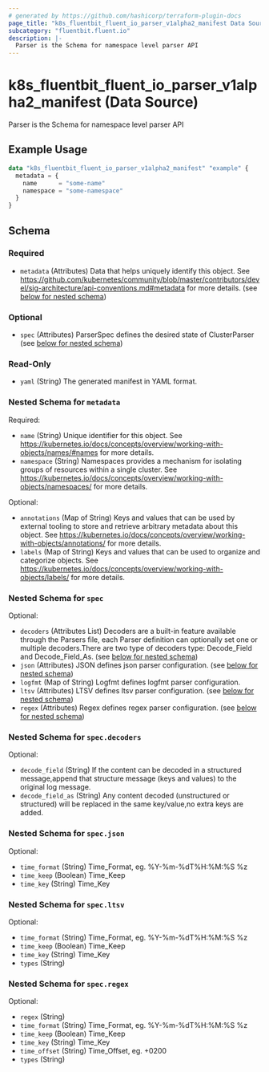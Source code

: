 ```yaml
---
# generated by https://github.com/hashicorp/terraform-plugin-docs
page_title: "k8s_fluentbit_fluent_io_parser_v1alpha2_manifest Data Source - terraform-provider-k8s"
subcategory: "fluentbit.fluent.io"
description: |-
  Parser is the Schema for namespace level parser API
---
```


# k8s_fluentbit_fluent_io_parser_v1alpha2_manifest (Data Source)

Parser is the Schema for namespace level parser API

## Example Usage

```terraform
data "k8s_fluentbit_fluent_io_parser_v1alpha2_manifest" "example" {
  metadata = {
    name      = "some-name"
    namespace = "some-namespace"
  }
}
```

<!-- schema generated by tfplugindocs -->
## Schema

### Required

- `metadata` (Attributes) Data that helps uniquely identify this object. See https://github.com/kubernetes/community/blob/master/contributors/devel/sig-architecture/api-conventions.md#metadata for more details. (see [below for nested schema](#nestedatt--metadata))

### Optional

- `spec` (Attributes) ParserSpec defines the desired state of ClusterParser (see [below for nested schema](#nestedatt--spec))

### Read-Only

- `yaml` (String) The generated manifest in YAML format.

<a id="nestedatt--metadata"></a>
### Nested Schema for `metadata`

Required:

- `name` (String) Unique identifier for this object. See https://kubernetes.io/docs/concepts/overview/working-with-objects/names/#names for more details.
- `namespace` (String) Namespaces provides a mechanism for isolating groups of resources within a single cluster. See https://kubernetes.io/docs/concepts/overview/working-with-objects/namespaces/ for more details.

Optional:

- `annotations` (Map of String) Keys and values that can be used by external tooling to store and retrieve arbitrary metadata about this object. See https://kubernetes.io/docs/concepts/overview/working-with-objects/annotations/ for more details.
- `labels` (Map of String) Keys and values that can be used to organize and categorize objects. See https://kubernetes.io/docs/concepts/overview/working-with-objects/labels/ for more details.


<a id="nestedatt--spec"></a>
### Nested Schema for `spec`

Optional:

- `decoders` (Attributes List) Decoders are a built-in feature available through the Parsers file, each Parser definition can optionally set one or multiple decoders.There are two type of decoders type: Decode_Field and Decode_Field_As. (see [below for nested schema](#nestedatt--spec--decoders))
- `json` (Attributes) JSON defines json parser configuration. (see [below for nested schema](#nestedatt--spec--json))
- `logfmt` (Map of String) Logfmt defines logfmt parser configuration.
- `ltsv` (Attributes) LTSV defines ltsv parser configuration. (see [below for nested schema](#nestedatt--spec--ltsv))
- `regex` (Attributes) Regex defines regex parser configuration. (see [below for nested schema](#nestedatt--spec--regex))

<a id="nestedatt--spec--decoders"></a>
### Nested Schema for `spec.decoders`

Optional:

- `decode_field` (String) If the content can be decoded in a structured message,append that structure message (keys and values) to the original log message.
- `decode_field_as` (String) Any content decoded (unstructured or structured) will be replaced in the same key/value,no extra keys are added.


<a id="nestedatt--spec--json"></a>
### Nested Schema for `spec.json`

Optional:

- `time_format` (String) Time_Format, eg. %Y-%m-%dT%H:%M:%S %z
- `time_keep` (Boolean) Time_Keep
- `time_key` (String) Time_Key


<a id="nestedatt--spec--ltsv"></a>
### Nested Schema for `spec.ltsv`

Optional:

- `time_format` (String) Time_Format, eg. %Y-%m-%dT%H:%M:%S %z
- `time_keep` (Boolean) Time_Keep
- `time_key` (String) Time_Key
- `types` (String)


<a id="nestedatt--spec--regex"></a>
### Nested Schema for `spec.regex`

Optional:

- `regex` (String)
- `time_format` (String) Time_Format, eg. %Y-%m-%dT%H:%M:%S %z
- `time_keep` (Boolean) Time_Keep
- `time_key` (String) Time_Key
- `time_offset` (String) Time_Offset, eg. +0200
- `types` (String)
